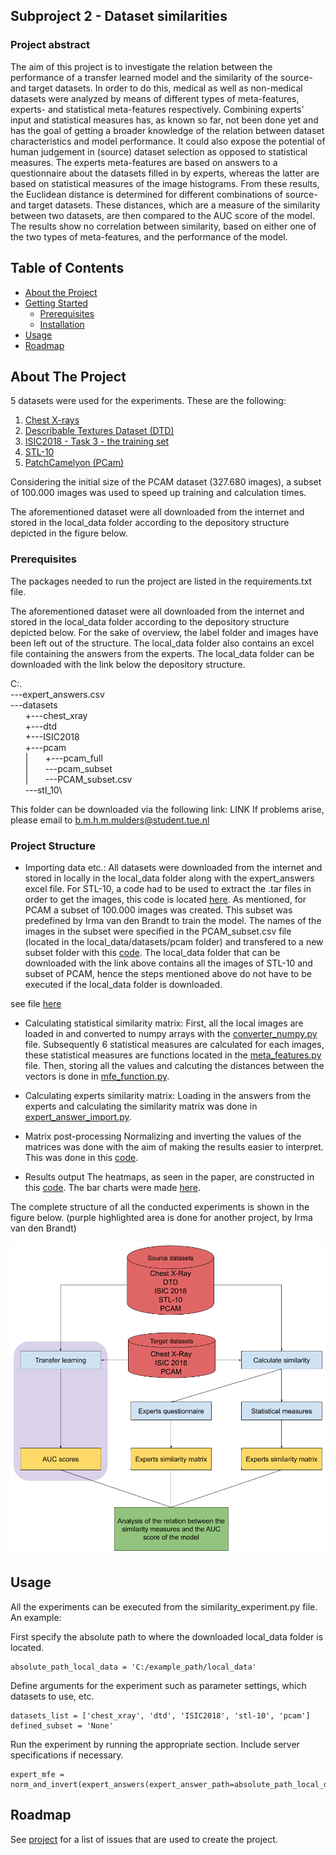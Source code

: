 ## Subproject 2 - Dataset similarities

### Project abstract
The aim of this project is to investigate the relation between the performance of a transfer learned model and the similarity of the source- and target datasets. In order to do this, medical as well as non-medical datasets were analyzed by means of different types of meta-features, experts- and statistical meta-features respectively. Combining experts’ input and statistical measures has, as known so far, not  been done yet and has the goal of getting a broader knowledge of the relation between dataset characteristics and model performance. It could also expose the potential of human judgement in (source) dataset selection as opposed to statistical measures. The experts meta-features are based on answers to a questionnaire about the datasets filled in by experts, whereas the latter are based on statistical measures of the image histograms. From these results, the Euclidean distance is determined for different combinations of source- and target datasets. These distances, which are a measure of the similarity between two datasets, are then compared to the AUC score of the model. The results show no correlation between similarity, based on either one of the two types of meta-features, and the performance of the model.


<!-- TABLE OF CONTENTS -->
## Table of Contents

* [About the Project](#about-the-project)
* [Getting Started](#getting-started)
  * [Prerequisites](#prerequisites)
  * [Installation](#installation)
* [Usage](#usage)
* [Roadmap](#roadmap)



<!-- ABOUT THE PROJECT -->
## About The Project
5 datasets were used for the experiments. These are the following:
1. [Chest X-rays](https://www.kaggle.com/paultimothymooney/chest-xray-pneumonia)
2. [Describable Textures Dataset (DTD)](https://www.robots.ox.ac.uk/~vgg/data/dtd/)
3. [ISIC2018 - Task 3 - the training set](https://challenge2018.isic-archive.com/task3/training/)
4. [STL-10](https://cs.stanford.edu/~acoates/stl10/)
5. [PatchCamelyon (PCam)](http://basveeling.nl/posts/pcam/)

Considering the initial size of the PCAM dataset (327.680 images), a subset of 100.000 images was used to speed up training and calculation times.

The aforementioned dataset were all downloaded from the internet and stored in the local_data folder according to the depository structure depicted in the figure below.

### Prerequisites

The packages needed to run the project are listed in the requirements.txt file.

The aforementioned dataset were all downloaded from the internet and stored in the local_data folder according to the depository structure depicted below. For the sake of overview, the label folder and images have been left out of the structure. The local_data folder also contains an excel file containing the answers from the experts. The local_data folder can be downloaded with the link below the depository structure.

C:.\
\---expert_answers.csv\
\---datasets\
    &nbsp;&nbsp;&nbsp;&nbsp;&nbsp;&nbsp;+---chest_xray\
    &nbsp;&nbsp;&nbsp;&nbsp;&nbsp;&nbsp;+---dtd\
    &nbsp;&nbsp;&nbsp;&nbsp;&nbsp;&nbsp;+---ISIC2018\
    &nbsp;&nbsp;&nbsp;&nbsp;&nbsp;&nbsp;+---pcam\
    &nbsp;&nbsp;&nbsp;&nbsp;&nbsp;&nbsp;|   &nbsp;&nbsp;&nbsp;&nbsp;&nbsp;&nbsp;+---pcam_full\
    &nbsp;&nbsp;&nbsp;&nbsp;&nbsp;&nbsp;|   &nbsp;&nbsp;&nbsp;&nbsp;&nbsp;&nbsp;\---pcam_subset\
    &nbsp;&nbsp;&nbsp;&nbsp;&nbsp;&nbsp;|   &nbsp;&nbsp;&nbsp;&nbsp;&nbsp;&nbsp;\---PCAM_subset.csv\
    &nbsp;&nbsp;&nbsp;&nbsp;&nbsp;&nbsp;\---stl_10\

This folder can be downloaded via the following link: LINK
If problems arise, please email to b.m.h.m.mulders@student.tue.nl

### Project Structure

* Importing data etc.:
All datasets were downloaded from the internet and stored in locally in the local_data folder along with the expert_answers excel file. For STL-10, a code had to be used to extract the .tar files in order to get the images, this code is located [here](../src/io/get_stl_10.py). As mentioned, for PCAM a subset of 100.000 images was created. This subset was predefined by Irma van den Brandt to train the model. The names of the images in the subset were specified in the PCAM_subset.csv file (located in the local_data/datasets/pcam folder) and transfered to a new subset folder with this [code](../src/io/create_pcam_subset.py). The local_data folder that can be downloaded with the link above contains all the images of STL-10 and subset of PCAM, hence the steps mentioned above do not have to be executed if the local_data folder is downloaded. 

see file [here](../src/similarity/meta_features.py)

* Calculating statistical similarity matrix:
First, all the local images are loaded in and converted to numpy arrays with the [converter_numpy.py](../src/io/converter_numpy.py) file. Subsequently 6 statistical measures are calculated for each images, these statistical measures are functions located in the [meta_features.py](../src/similarity/meta_features.py) file. Then, storing all the values and calcuting the distances between the vectors is done in [mfe_function.py](../src/similarity/mfe_function).

* Calculating experts similarity matrix:
Loading in the answers from the experts and calculating the similarity matrix was done in [expert_answer_import.py](../src/io/expert_answer_import.py).

* Matrix post-processing
Normalizing and inverting the values of the matrices was done with the aim of making the results easier to interpret. This was done in this [code](../src/io/matrix_processing.py).

* Results output
The heatmaps, as seen in the paper, are constructed in this [code](HERE). The bar charts were made [here](HERE).

The complete structure of all the conducted experiments is shown in the figure below. (purple highlighted area is done for another project, by Irma van den Brandt)

<img src="Flowchart_CatScans_subproject2.png" alt="flowchart">

<!-- USAGE EXAMPLES -->
## Usage

All the experiments can be executed from the similarity_experiment.py file. An example:

First specify the absolute path to where the downloaded local_data folder is located.
```shell script
absolute_path_local_data = 'C:/example_path/local_data'
```
Define arguments for the experiment such as parameter settings, which datasets to use, etc.
```shell script
datasets_list = ['chest_xray', 'dtd', 'ISIC2018', 'stl-10', 'pcam']
defined_subset = 'None'
```
Run the experiment by running the appropriate section. Include server specifications if necessary.
```shell script
expert_mfe = norm_and_invert(expert_answers(expert_answer_path=absolute_path_local_data))
```


<!-- ROADMAP -->
## Roadmap

See [project](https://github.com/vcheplygina/cats-scans/projects/1) for a list of issues that are used to create the 
project.



